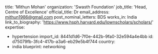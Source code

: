 title: 'Mithun Mohan'
organization: 'Swasth Foundation'
job_title: 'Head, Centre of Excellence'
official_title: Dr
email_address: mithun1986@gmail.com
post_nominal_letters: BDS
works_in: India
link_to_biography: 'https://www.hsph.harvard.edu/lownscholars/scholars/'
expertise:
  - hypertension
import_id: 8441d1d6-7f0e-442b-9fa0-32e594a4e4bb
id: d75079fb-3fc4-417b-a3a6-eb29e5b4f744
country:
  - india
blueprint: networking
